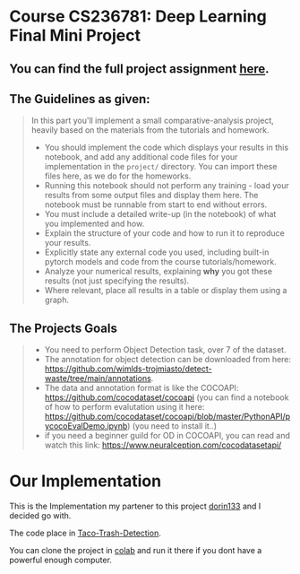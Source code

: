 # Course CS236781: Deep Learning Final Mini Project



## You can find the full project assignment [here](Full-Project-Assignment.ipynb).

## The Guidelines as given:
>
>
>In this part you'll implement a small comparative-analysis project, heavily based on the materials from the tutorials and homework.
>- You should implement the code which displays your results in this notebook, and add any additional code files for your implementation in the `project/` directory. You can import these files here, as we do for the homeworks.
>- Running this notebook should not perform any training - load your results from some output files and display them here. The notebook must be runnable from start to end without errors.
>- You must include a detailed write-up (in the notebook) of what you implemented and how. 
>- Explain the structure of your code and how to run it to reproduce your results.
>- Explicitly state any external code you used, including built-in pytorch models and code from the course tutorials/homework.
>- Analyze your numerical results, explaining **why** you got these results (not just specifying the results).
>- Where relevant, place all results in a table or display them using a graph.
>
>
>
## The Projects Goals

>
>
>* You need to perform Object Detection task, over 7 of the dataset.
>* The annotation for object detection can be downloaded from here: https://github.com/wimlds-trojmiasto/detect-waste/tree/main/annotations.
>* The data and annotation format is like the COCOAPI: https://github.com/cocodataset/cocoapi (you can find a notebook of how to perform evalutation using it here: https://github.com/cocodataset/cocoapi/blob/master/PythonAPI/pycocoEvalDemo.ipynb)
>(you need to install it..)
>* if you need a beginner guild for OD in COCOAPI, you can read and watch this link: https://www.neuralception.com/cocodatasetapi/ 
>
>
# Our Implementation

This is the Implementation my partener to this project [dorin133](https://github.com/dorin133) and I decided go with. 

The code place in [Taco-Trash-Detection](Taco-Trash-Detection.ipynb).

You can clone the project in [colab](https://colab.research.google.com) and run it there if you dont have a powerful enough computer.